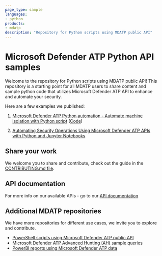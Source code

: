 ```yaml
---
page_type: sample
languages:
- python
products:
- mdatp
description: "Repository for Python scripts using MDATP public API"
---
```


# Microsoft Defender ATP Python API samples

Welcome to the repository for Python scripts using MDATP public API!
This repository is a starting point for all MDATP users to share content and sample python code that utilizes Microsoft Defender ATP API to enhance and automate your security.

Here are a few examples we published:

1. [Microsoft Defender ATP Python automation - Automate machine isolation with Python script](https://techcommunity.microsoft.com/t5/Microsoft-Defender-ATP/MDATP-Python-automation-Automate-machine-isolation-with-Python/ba-p/664077) ([Code](https://github.com/microsoft/MicrosoftDefenderATP-API-Python/blob/master/isolation.py))

2. [Automating Security Operations Using Microsoft Defender ATP APIs with Python and Jupyter Notebooks](https://techcommunity.microsoft.com/t5/Microsoft-Defender-ATP/Automating-Security-Operations-Using-Windows-Defender-ATP-APIs/ba-p/294434) 

## Share your work
We welcome you to share and contribute, check out the guide in the [CONTRIBUTING.md file](https://github.com/microsoft/MicrosoftDefenderATP-API-Python/blob/master/CONTRIBUTING.md).

## API documentation
For more info on our available APIs - go to our [API documentation](https://docs.microsoft.com/en-gb/windows/security/threat-protection/microsoft-defender-atp/exposed-apis-list)

## Additional MDATP repositories
We have more repositories for different use cases, we invite you to explore and contribute.
* [PowerShell scripts using Microsoft Defender ATP public API](https://github.com/microsoft/MicrosoftDefenderATP-API-PowerShell)
* [Microsoft Defender ATP Advanced Hunting (AH) sample queries](https://github.com/microsoft/WindowsDefenderATP-Hunting-Queries)
* [PowerBI reports using Microsoft Defender ATP data](https://github.com/microsoft/MicrosoftDefenderATP-PowerBI)
